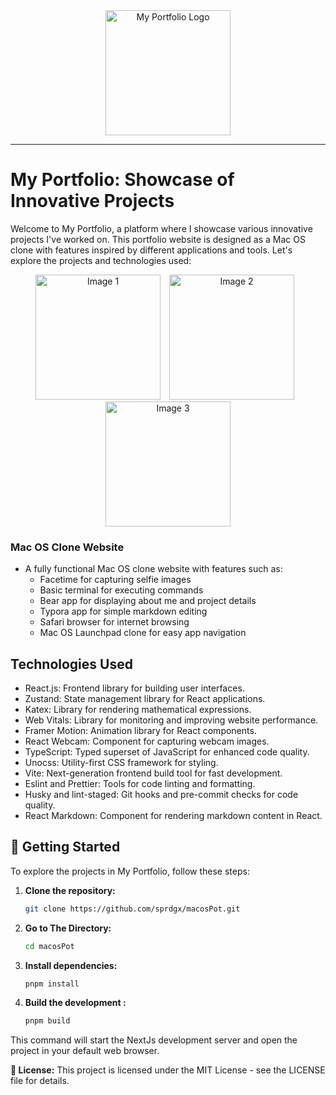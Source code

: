 <div align="center">
  <img src="https://raw.githubusercontent.com/sprdgx/macosPot/d810d81ddbfbf5ae4b55337904acddfc0aaf130e/public/logo/favicon.svg" alt="My Portfolio Logo" width="200px" />
</div>

---

# My Portfolio: Showcase of Innovative Projects

Welcome to My Portfolio, a platform where I showcase various innovative projects I've worked on. This portfolio website is designed as a Mac OS clone with features inspired by different applications and tools. Let's explore the projects and technologies used:

<div align="center">
  <img src="https://github.com/sprdgx/WebGifs/blob/main/sprd.png" alt="Image 1" style="display: inline-block; margin-right: 10px; width: 200px;" />
  <img src="https://github.com/sprdgx/WebGifs/blob/main/sprd2.png" alt="Image 2" style="display: inline-block; margin-right: 10px; width: 200px;" />
  <img src="https://github.com/sprdgx/WebGifs/blob/main/sprd3.png" alt="Image 3" style="display: inline-block; width: 200px;" />
</div>

### Mac OS Clone Website

- A fully functional Mac OS clone website with features such as:
  - Facetime for capturing selfie images
  - Basic terminal for executing commands
  - Bear app for displaying about me and project details
  - Typora app for simple markdown editing
  - Safari browser for internet browsing
  - Mac OS Launchpad clone for easy app navigation

## Technologies Used

- React.js: Frontend library for building user interfaces.
- Zustand: State management library for React applications.
- Katex: Library for rendering mathematical expressions.
- Web Vitals: Library for monitoring and improving website performance.
- Framer Motion: Animation library for React components.
- React Webcam: Component for capturing webcam images.
- TypeScript: Typed superset of JavaScript for enhanced code quality.
- Unocss: Utility-first CSS framework for styling.
- Vite: Next-generation frontend build tool for fast development.
- Eslint and Prettier: Tools for code linting and formatting.
- Husky and lint-staged: Git hooks and pre-commit checks for code quality.
- React Markdown: Component for rendering markdown content in React.

## 🚀 Getting Started

To explore the projects in My Portfolio, follow these steps:

1. **Clone the repository:**

   ```bash
   git clone https://github.com/sprdgx/macosPot.git
2. **Go to The Directory:**
   
   ```bash
   cd macosPot
   
3. **Install dependencies:**

   ```bash   
   pnpm install

4. **Build the development :**

   ```bash
   pnpm build

This command will start the NextJs development server and open the project in your default web browser.

**📄 License:**
This project is licensed under the MIT License - see the LICENSE file for details.
